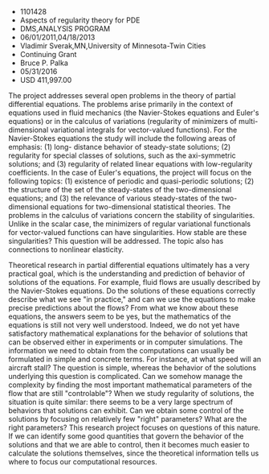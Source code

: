
* 1101428
* Aspects of regularity theory for PDE
* DMS,ANALYSIS PROGRAM
* 06/01/2011,04/18/2013
* Vladimir Sverak,MN,University of Minnesota-Twin Cities
* Continuing Grant
* Bruce P. Palka
* 05/31/2016
* USD 411,997.00

The project addresses several open problems in the theory of partial
differential equations. The problems arise primarily in the context of equations
used in fluid mechanics (the Navier-Stokes equations and Euler's equations) or
in the calculus of variations (regularity of minimizers of multi-dimensional
variational integrals for vector-valued functions). For the Navier-Stokes
equations the study will include the following areas of emphasis: (1) long-
distance behavior of steady-state solutions; (2) regularity for special classes
of solutions, such as the axi-symmetric solutions; and (3) regularity of related
linear equations with low-regularity coefficients. In the case of Euler's
equations, the project will focus on the following topics: (1) existence of
periodic and quasi-periodic solutions; (2) the structure of the set of the
steady-states of the two-dimensional equations; and (3) the relevance of various
steady-states of the two-dimensional equations for two-dimensional statistical
theories. The problems in the calculus of variations concern the stability of
singularities. Unlike in the scalar case, the minimizers of regular variational
functionals for vector-valued functions can have singularities. How stable are
these singularities? This question will be addressed. The topic also has
connections to nonlinear elasticity.

Theoretical research in partial differential equations ultimately has a very
practical goal, which is the understanding and prediction of behavior of
solutions of the equations. For example, fluid flows are usually described by
the Navier-Stokes equations. Do the solutions of these equations correctly
describe what we see "in practice," and can we use the equations to make precise
predictions about the flows? From what we know about these equations, the
answers seem to be yes, but the mathematics of the equations is still not very
well understood. Indeed, we do not yet have satisfactory mathematical
explanations for the behavior of solutions that can be observed either in
experiments or in computer simulations. The information we need to obtain from
the computations can usually be formulated in simple and concrete terms. For
instance, at what speed will an aircraft stall? The question is simple, whereas
the behavior of the solutions underlying this question is complicated. Can we
somehow manage the complexity by finding the most important mathematical
parameters of the flow that are still "controlable"? When we study regularity of
solutions, the situation is quite similar: there seems to be a very large
spectrum of behaviors that solutions can exhibit. Can we obtain some control of
the solutions by focusing on relatively few "right" parameters? What are the
right parameters? This research project focuses on questions of this nature. If
we can identify some good quantities that govern the behavior of the solutions
and that we are able to control, then it becomes much easier to calculate the
solutions themselves, since the theoretical information tells us where to focus
our computational resources.
